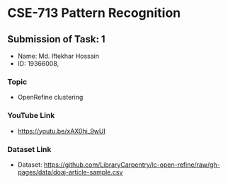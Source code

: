 # CSE-713 Pattern Recognition

## Submission of Task: 1
- Name: Md. Iftekhar Hossain
- ID: 19366008, 

### Topic
- OpenRefine clustering

### YouTube Link 
- https://youtu.be/xAX0hi_9wUI

### Dataset Link
- Dataset: https://github.com/LibraryCarpentry/lc-open-refine/raw/gh-pages/data/doaj-article-sample.csv

